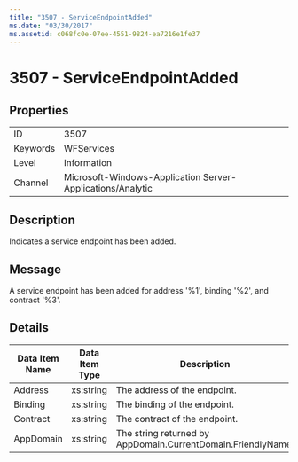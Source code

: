 ```yaml
---
title: "3507 - ServiceEndpointAdded"
ms.date: "03/30/2017"
ms.assetid: c068fc0e-07ee-4551-9824-ea7216e1fe37
---
```

# 3507 - ServiceEndpointAdded
## Properties  


|||  
|-|-|  
|ID|3507|  
|Keywords|WFServices|  
|Level|Information|  
|Channel|Microsoft-Windows-Application Server-Applications/Analytic|  

## Description  
 Indicates a service endpoint has been added.  

## Message  
 A service endpoint has been added for address '%1', binding '%2', and contract '%3'.  

## Details  


| Data Item Name | Data Item Type |                         Description                          |
|----------------|----------------|--------------------------------------------------------------|
|    Address     |   xs:string    |                 The address of the endpoint.                 |
|    Binding     |   xs:string    |                 The binding of the endpoint.                 |
|    Contract    |   xs:string    |                The contract of the endpoint.                 |
|   AppDomain    |   xs:string    | The string returned by AppDomain.CurrentDomain.FriendlyName. |

